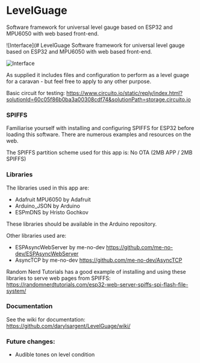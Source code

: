 # LevelGuage
Software framework for universal level gauge based on ESP32 and MPU6050 with web based front-end.

![Interface](# LevelGuage
Software framework for universal level gauge based on ESP32 and MPU6050 with web based front-end.

![Interface](https://www.dropbox.com/s/vy3zhv6l74a0ix7/ExampleLevel.jpg?raw=1)

As supplied it includes files and configuration to perform as a level guage for a caravan - but feel free to apply to any other purpose.

Basic circuit for testing:
https://www.circuito.io/static/reply/index.html?solutionId=60c05f86b0ba3a00308cdf74&solutionPath=storage.circuito.io

### SPIFFS

Familiarise yourself with installing and configuring SPIFFS for ESP32 before loading this software.  There are numerous examples and resources on the web.

The SPIFFS partition scheme used for this app is: No OTA (2MB APP / 2MB SPIFFS)

### Libraries

The libraries used in this app are:

  * Adafruit MPU6050 by Adafruit
  * Arduino_JSON by Arduino
  * ESPmDNS by Hristo Gochkov
  
These libraries should be available in the Arduino repository.

Other libraries used are:

  * ESPAsyncWebServer by me-no-dev https://github.com/me-no-dev/ESPAsyncWebServer
  * AsyncTCP by me-no-dev https://github.com/me-no-dev/AsyncTCP
  
Random Nerd Tutorials has a good example of installing and using these libraries to serve web pages from SPIFFS: https://randomnerdtutorials.com/esp32-web-server-spiffs-spi-flash-file-system/
  
### Documentation

See the wiki for documentation: https://github.com/darylsargent/LevelGuage/wiki/

### Future changes:

* Audible tones on level condition
